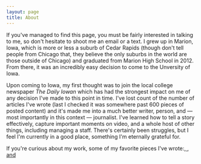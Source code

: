 ```yaml
---
layout: page
title: About
---
```


<p>If you've managed to find this page, you must be fairly interested in talking to me, so don't hesitate to shoot me an email or a text. I grew up in Marion, Iowa, which is more or less a suburb of Cedar Rapids (though don't tell people from Chicago that, they believe the only suburbs in the world are those outside of Chicago) and graduated from Marion High School in 2012. From there, it was an incredibly easy decision to come to the Unversity of Iowa.</p>
<p>Upon coming to Iowa, my first thought was to join the local college newspaper <i>The Daily Iowan</i> which has had the strongest impact on me of any decision I've made to this point in time. I've lost count of the number of articles I've wrote (last I checked it was somewhere past 600 pieces of posted content) and it's made me into a much better writer, person, and — most importantly in this context — journalist. I've learned how to tell a story effectively, capture important moments on video, and a whole host of other things, including managing a staff. There's certainly been struggles, but I feel I'm currently in a good place, something I'm eternally grateful for.</p>
<p> If you're curious about my work, some of my favorite pieces I've wrote:<a href="http://www.dailyiowan.com/2015/05/06/Sports/42076.html"><An Artist Inside</a>, <a href="http://daily-iowan.com/2015/09/21/raising-koehn/"><Raising Koehn</a>, and <a href= "http://daily-iowan.com/2016/04/08/iowa-the-hawkeye-wrestling-club-and-the-quest-for-gold/><The Quest for Gold</a>. 
<p>Personally, I have a loving girlfriend, wonderful parents, and two awesome younger brothers.
